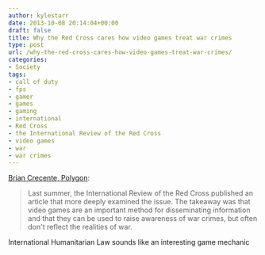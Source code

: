 ```yaml
---
author: kylestarr
date: 2013-10-08 20:14:04+00:00
draft: false
title: Why the Red Cross cares how video games treat war crimes
type: post
url: /why-the-red-cross-cares-how-video-games-treat-war-crimes/
categories:
- Society
tags:
- call of duty
- fps
- gamer
- games
- gaming
- international
- Red Cross
- the International Review of the Red Cross
- video games
- war
- war crimes
---
```


[Brian Crecente, Polygon](http://www.polygon.com/2013/10/7/4812356/why-the-red-cross-cares-how-video-games-treat-war-crimes):

> Last summer, the International Review of the Red Cross published an article that more deeply examined the issue. The takeaway was that video games are an important method for disseminating information and that they can be used to raise awareness of war crimes, but often don't reflect the realities of war.

International Humanitarian Law sounds like an interesting game mechanic
